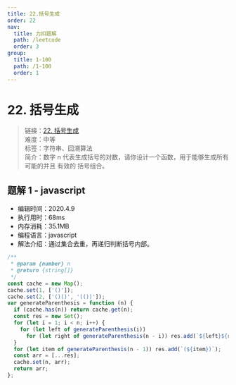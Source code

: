 ```yaml
---
title: 22.括号生成
order: 22
nav:
  title: 力扣题解
  path: /leetcode
  order: 3
group:
  title: 1-100
  path: /1-100
  order: 1
---
```


# 22. 括号生成

> 链接：[22. 括号生成](https://leetcode-cn.com/problems/generate-parentheses/)  
> 难度：中等  
> 标签：字符串、回溯算法  
> 简介：数字 n 代表生成括号的对数，请你设计一个函数，用于能够生成所有可能的并且 有效的 括号组合。

## 题解 1 - javascript

- 编辑时间：2020.4.9
- 执行用时：68ms
- 内存消耗：35.1MB
- 编程语言：javascript
- 解法介绍：通过集合去重，再递归判断括号内部。

```javascript
/**
 * @param {number} n
 * @return {string[]}
 */
const cache = new Map();
cache.set(1, ['()']);
cache.set(2, ['()()', '(())']);
var generateParenthesis = function (n) {
  if (cache.has(n)) return cache.get(n);
  const res = new Set();
  for (let i = 1; i < n; i++) {
    for (let left of generateParenthesis(i))
      for (let right of generateParenthesis(n - i)) res.add(`${left}${right}`);
  }
  for (let item of generateParenthesis(n - 1)) res.add(`(${item})`);
  const arr = [...res];
  cache.set(n, arr);
  return arr;
};
```
